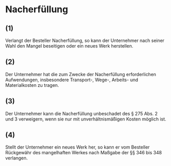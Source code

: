 # Nacherfüllung



## (1)

 Verlangt der Besteller Nacherfüllung, so kann der Unternehmer nach seiner Wahl den Mangel beseitigen oder ein neues Werk herstellen.

## (2)

 Der Unternehmer hat die zum Zwecke der Nacherfüllung erforderlichen Aufwendungen, insbesondere Transport-, Wege-, Arbeits- und Materialkosten zu tragen.

## (3)

 Der Unternehmer kann die Nacherfüllung unbeschadet des § 275 Abs. 2 und 3 verweigern, wenn sie nur mit unverhältnismäßigen Kosten möglich ist.

## (4)

 Stellt der Unternehmer ein neues Werk her, so kann er vom Besteller Rückgewähr des mangelhaften Werkes nach Maßgabe der §§ 346 bis 348 verlangen. 


